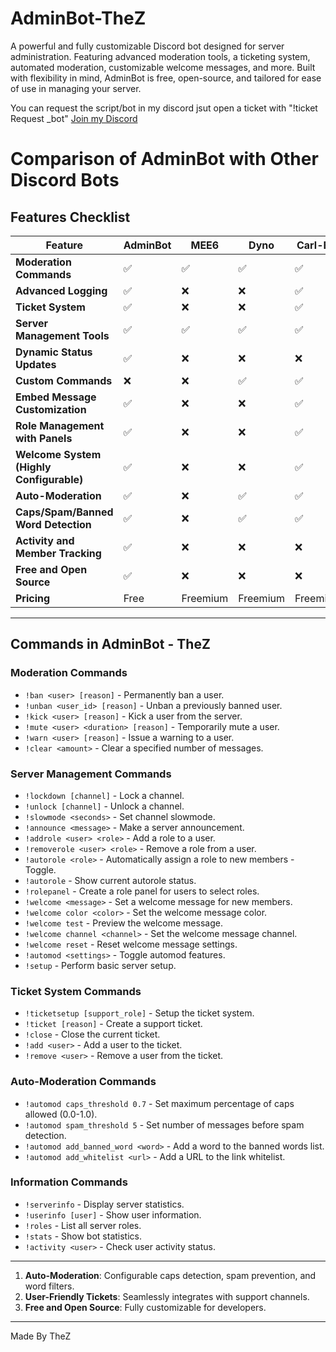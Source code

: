 # AdminBot-TheZ
A powerful and fully customizable Discord bot designed for server administration. Featuring advanced moderation tools, a ticketing system, automated moderation, customizable welcome messages, and more. Built with flexibility in mind, AdminBot is free, open-source, and tailored for ease of use in managing your server.

You can request the script/bot in my discord jsut open a ticket with "!ticket Request _bot"
[Join my Discord](https://discord.gg/zsGTqgnsmK)

# Comparison of AdminBot with Other Discord Bots

## Features Checklist
| Feature                                | AdminBot | MEE6 | Dyno | Carl-Bot |
|----------------------------------------|----------|------|------|----------|
| **Moderation Commands**                | ✅        | ✅    | ✅    | ✅        |
| **Advanced Logging**                   | ✅        | ❌    | ❌    | ✅        |
| **Ticket System**                      | ✅        | ❌    | ❌    | ✅        |
| **Server Management Tools**            | ✅        | ✅    | ✅    | ✅        |
| **Dynamic Status Updates**             | ✅        | ❌    | ❌    | ❌        |
| **Custom Commands**                    | ❌        | ❌    | ✅    | ✅        |
| **Embed Message Customization**        | ✅        | ❌    | ❌    | ✅        |
| **Role Management with Panels**        | ✅        | ❌    | ❌    | ✅        |
| **Welcome System (Highly Configurable)**| ✅        | ❌    | ❌    | ✅        |
| **Auto-Moderation**                    | ✅        | ❌    | ✅    | ✅        |
| **Caps/Spam/Banned Word Detection**    | ✅        | ❌    | ✅    | ✅        |
| **Activity and Member Tracking**       | ✅        | ❌    | ❌    | ❌        |
| **Free and Open Source**               | ✅        | ❌    | ❌    | ❌        |
| **Pricing**                            | Free     | Freemium | Freemium | Freemium |
---

## Commands in AdminBot - TheZ

### Moderation Commands
- `!ban <user> [reason]` - Permanently ban a user.
- `!unban <user_id> [reason]` - Unban a previously banned user.
- `!kick <user> [reason]` - Kick a user from the server.
- `!mute <user> <duration> [reason]` - Temporarily mute a user.
- `!warn <user> [reason]` - Issue a warning to a user.
- `!clear <amount>` - Clear a specified number of messages.

### Server Management Commands
- `!lockdown [channel]` - Lock a channel.
- `!unlock [channel]` - Unlock a channel.
- `!slowmode <seconds>` - Set channel slowmode.
- `!announce <message>` - Make a server announcement.
- `!addrole <user> <role>` - Add a role to a user.
- `!removerole <user> <role>` - Remove a role from a user.
- `!autorole <role>` - Automatically assign a role to new members - Toggle.
- `!autorole` - Show current autorole status.
- `!rolepanel` - Create a role panel for users to select roles.
- `!welcome <message>` - Set a welcome message for new members.
- `!welcome color <color>` - Set the welcome message color.
- `!welcome test` - Preview the welcome message.
- `!welcome channel <channel>` - Set the welcome message channel.
- `!welcome reset` - Reset welcome message settings.
- `!automod <settings>` - Toggle automod features.
- `!setup` - Perform basic server setup.

### Ticket System Commands
- `!ticketsetup [support_role]` - Setup the ticket system.
- `!ticket [reason]` - Create a support ticket.
- `!close` - Close the current ticket.
- `!add <user>` - Add a user to the ticket.
- `!remove <user>` - Remove a user from the ticket.

### Auto-Moderation Commands
- `!automod caps_threshold 0.7` - Set maximum percentage of caps allowed (0.0-1.0).
- `!automod spam_threshold 5` - Set number of messages before spam detection.
- `!automod add_banned_word <word>` - Add a word to the banned words list.
- `!automod add_whitelist <url>` - Add a URL to the link whitelist.

### Information Commands
- `!serverinfo` - Display server statistics.
- `!userinfo [user]` - Show user information.
- `!roles` - List all server roles.
- `!stats` - Show bot statistics.
- `!activity <user>` - Check user activity status.

---


1. **Auto-Moderation**: Configurable caps detection, spam prevention, and word filters.
2. **User-Friendly Tickets**: Seamlessly integrates with support channels.
3. **Free and Open Source**: Fully customizable for developers.

---

Made By TheZ 
